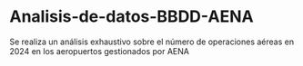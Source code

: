 # Analisis-de-datos-BBDD-AENA
Se realiza un análisis exhaustivo sobre el número de operaciones aéreas en 2024 en los aeropuertos gestionados por AENA
